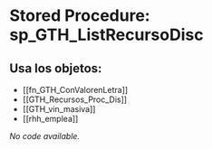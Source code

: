 # Stored Procedure: sp_GTH_ListRecursoDisc

## Usa los objetos:
- [[fn_GTH_ConValorenLetra]]
- [[GTH_Recursos_Proc_Dis]]
- [[GTH_vin_masiva]]
- [[rhh_emplea]]

*No code available.*
